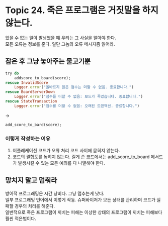 # Topic 24. 죽은 프로그램은 거짓말을 하지 않는다.

있을 수 없는 일이 발생했을 떄 우리는 그 사실을 알아야 한다.  
모든 오류는 정보를 준다. 일단 그놈의 오류 메시지좀 읽어라.

## 잡은 후 그냥 놓아주는 물고기뿐
```Ruby
try do
    addscore_to_board(score);
rescue InvalidScore
    Logger.error("올바르지 않은 점수는 더할 수 없음. 종료합니다.")
rescue BoardServerDown
    Logger.error("점수를 더할 수 없음: 보드가 죽었습니다. 종료합니다.")
rescue StateTransaction
    Logger.error("점수를 더할 수 없음: 오래된 트랜잭션. 종료합니다.")
```
->
```Ruby
add_score_to_bard(score);
```
### 이렇게 작성하는 이유
1. 어플레케이션 코드가 오류 처리 코드 사이에 묻히지 않는다. 
2. 코드의 결합도를 높히지 않는다. 길게 쓴 코드에서는 add_score_to_board 메서드가 발생시킬 수 있는 모든 예외를 다 나열해야 한다.

## 망치지 말고 멈춰라
방어적 프로그래밍은 시간 낭비다. 그냥 멈추는게 낫다.  
일부 프로그래밍 언어에서 이렇게 작동. 슈퍼바이저가 모든 상태를 관리하며 코드가 실패할 경우의 처리를 해준다.  
일반적으로 죽은 프로그램이 끼치는 피해는 이상한 상태의 프로그램이 끼치는 피해보다 훨씬 적은법이다.  







